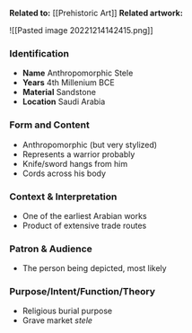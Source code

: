 **Related to:** [[Prehistoric Art]]
**Related artwork:** 

![[Pasted image 20221214142415.png]]

### Identification
- **Name** Anthropomorphic Stele 
- **Years** 4th Millenium BCE
- **Material** Sandstone
- **Location** Saudi Arabia

### Form and Content
- Anthropomorphic (but very stylized)
- Represents a warrior probably
- Knife/sword hangs from him
- Cords across his body

### Context & Interpretation
- One of the earliest Arabian works
- Product of extensive trade routes

### Patron & Audience
- The person being depicted, most likely

### Purpose/Intent/Function/Theory
- Religious burial purpose
- Grave market *stele*